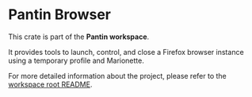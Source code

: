 # Pantin Browser

This crate is part of the **Pantin workspace**.

It provides tools to launch, control, and close a Firefox browser instance using a temporary profile and Marionette.

For more detailed information about the project, please refer to the [workspace root README](../../README.md).
